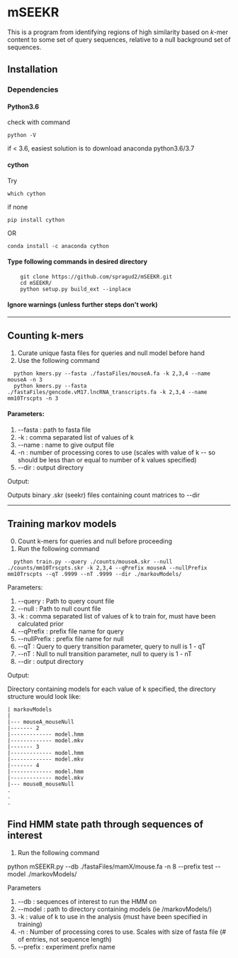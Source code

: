 # mSEEKR

This is a program from identifying regions of high similarity based on *k*-mer content to some set of query sequences, relative to a null background set of sequences.

## Installation

### Dependencies

#### Python3.6
check with command 

```
python -V
```

if < 3.6, easiest solution is to download anaconda python3.6/3.7
#### cython

Try 
```
which cython
``` 
if none

```
pip install cython
```

OR

```
conda install -c anaconda cython
```

#### Type following commands in desired directory
```
	git clone https://github.com/spragud2/mSEEKR.git
	cd mSEEKR/
	python setup.py build_ext --inplace
```
#### Ignore warnings (unless further steps don't work)
<hr/>

## Counting k-mers 


  1. Curate unique fasta files for queries and null model before hand
  2. Use the following command
```
  python kmers.py --fasta ./fastaFiles/mouseA.fa -k 2,3,4 --name mouseA -n 3
  python kmers.py --fasta ./fastaFiles/gencode.vM17.lncRNA_transcripts.fa -k 2,3,4 --name mm10Trscpts -n 3
```

#### Parameters:

1. --fasta : path to fasta file
2. -k : comma separated list of values of k
3. --name : name to give output file
4. -n : number of processing cores to use (scales with value of k -- so should be less than or equal to number of k values specified)
5. --dir : output directory 


  Output:

  Outputs binary .skr (seekr) files containing count matrices to --dir

<hr/>

## Training markov models

  0. Count k-mers for queries and null before proceeding  
  1. Run the following command
```
  python train.py --query ./counts/mouseA.skr --null ./counts/mm10Trscpts.skr -k 2,3,4 --qPrefix mouseA --nullPrefix mm10Trscpts --qT .9999 --nT .9999 --dir ./markovModels/
```

Parameters:

1. --query : Path to query count file
2. --null : Path to null count file
3. -k : comma separated list of values of k to train for, must have been calculated prior
4. --qPrefix : prefix file name for query
5. --nullPrefix : prefix file name for null
6. --qT : Query to query transition parameter, query to null is 1 - qT
7. --nT : Null to null transition parameter, null to query is 1 - nT
8. --dir : output directory

  Output:

  Directory containing models for each value of k specified, the directory structure would look like:

    | markovModels
    |
    |--- mouseA_mouseNull
    |------- 2
    |------------- model.hmm
    |------------- model.mkv
    |------- 3
    |------------- model.hmm
    |------------- model.mkv
    |------- 4
    |------------- model.hmm
    |------------- model.mkv
    |--- mouseB_mouseNull
    .
    .
    .


## Find HMM state path through sequences of interest

  1. Run the following command

  python mSEEKR.py --db ./fastaFiles/mamX/mouse.fa -n 8 --prefix test --model ./markovModels/


  Parameters

  1. --db : sequences of interest to run the HMM on
  2. --model : path to directory containing models (ie /markovModels/)
  3. -k : value of k to use in the analysis (must have been specified in training)
  4. -n : Number of processing cores to use. Scales with size of fasta file (# of entries, not sequence length)
  5. --prefix : experiment prefix name

